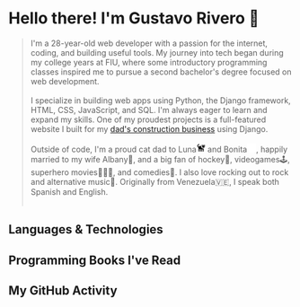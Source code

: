 # Hello there! I'm Gustavo Rivero &#128227;

> I'm a 28-year-old web developer with a passion for the internet, coding, and building useful tools. My journey into tech began during my college years at FIU, where some introductory programming classes inspired me to pursue a second bachelor's degree focused on web development.<br><br>
I specialize in building web apps using Python, the Django framework, HTML, CSS, JavaScript, and SQL. I'm always eager to learn and expand my skills. One of my proudest projects is a full-featured website I built for my [dad's construction business][cis] using Django. <br><br>
Outside of code, I'm a proud cat dad to Luna![black cat](assets/icons/blackcat.png) and Bonita![white cat](assets/icons/whitecat.png), happily married to my wife Albany&#128141;, and a big fan of hockey&#127954;, videogames&#128377;&#65039;, superhero movies&#129464;&#127995;&#8205;&#9794;&#65039;, and comedies&#129315;. I also love rocking out to rock and alternative music&#127928;. Originally from Venezuela&#127483;&#127466;, I speak both Spanish and English.<br><br>



## Languages & Technologies


## Programming Books I've Read

## My GitHub Activity


[cis]: https://www.constructionintegratedservices.com/
